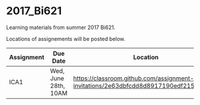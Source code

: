 # 2017_Bi621
Learning materials from summer 2017 Bi621.

Locations of assignements will be posted below.

| Assignment | Due Date | Location |
|---|---|---|
| ICA1 | Wed, June 28th, 10AM | https://classroom.github.com/assignment-invitations/2e63dbfcdd8d8917190edf215dd2ddfe |
